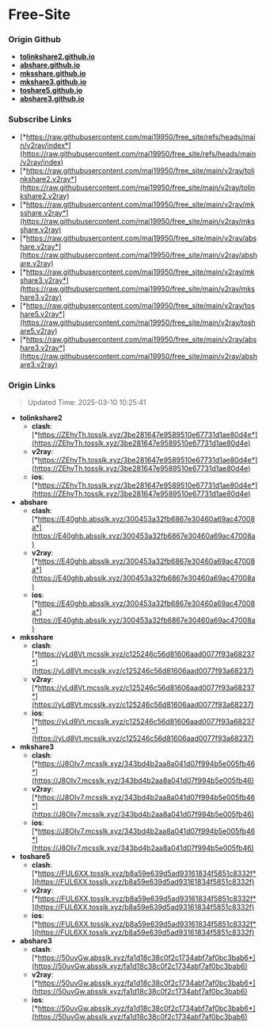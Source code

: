 # Free-Site

### Origin Github

- [**tolinkshare2.github.io**](https://github.com/tolinkshare2/tolinkshare2.github.io)
- [**abshare.github.io**](https://github.com/abshare/abshare.github.io)
- [**mksshare.github.io**](https://github.com/mksshare/mksshare.github.io)
- [**mkshare3.github.io**](https://github.com/mkshare3/mkshare3.github.io)
- [**toshare5.github.io**](https://github.com/toshare5/toshare5.github.io)
- [**abshare3.github.io**](https://github.com/abshare3/abshare3.github.io)

### Subscribe Links

- [*https://raw.githubusercontent.com/mai19950/free_site/refs/heads/main/v2ray/index*](https://raw.githubusercontent.com/mai19950/free_site/refs/heads/main/v2ray/index)
- [*https://raw.githubusercontent.com/mai19950/free_site/main/v2ray/tolinkshare2.v2ray*](https://raw.githubusercontent.com/mai19950/free_site/main/v2ray/tolinkshare2.v2ray)
- [*https://raw.githubusercontent.com/mai19950/free_site/main/v2ray/mksshare.v2ray*](https://raw.githubusercontent.com/mai19950/free_site/main/v2ray/mksshare.v2ray)
- [*https://raw.githubusercontent.com/mai19950/free_site/main/v2ray/abshare.v2ray*](https://raw.githubusercontent.com/mai19950/free_site/main/v2ray/abshare.v2ray)
- [*https://raw.githubusercontent.com/mai19950/free_site/main/v2ray/mkshare3.v2ray*](https://raw.githubusercontent.com/mai19950/free_site/main/v2ray/mkshare3.v2ray)
- [*https://raw.githubusercontent.com/mai19950/free_site/main/v2ray/toshare5.v2ray*](https://raw.githubusercontent.com/mai19950/free_site/main/v2ray/toshare5.v2ray)
- [*https://raw.githubusercontent.com/mai19950/free_site/main/v2ray/abshare3.v2ray*](https://raw.githubusercontent.com/mai19950/free_site/main/v2ray/abshare3.v2ray)

### Origin Links

> Updated Time: 2025-03-10 10:25:41

- **tolinkshare2**
  - **clash**: [*https://ZEhvTh.tosslk.xyz/3be281647e9589510e67731d1ae80d4e*](https://ZEhvTh.tosslk.xyz/3be281647e9589510e67731d1ae80d4e)
  - **v2ray**: [*https://ZEhvTh.tosslk.xyz/3be281647e9589510e67731d1ae80d4e*](https://ZEhvTh.tosslk.xyz/3be281647e9589510e67731d1ae80d4e)
  - **ios**: [*https://ZEhvTh.tosslk.xyz/3be281647e9589510e67731d1ae80d4e*](https://ZEhvTh.tosslk.xyz/3be281647e9589510e67731d1ae80d4e)
- **abshare**
  - **clash**: [*https://E40ghb.absslk.xyz/300453a32fb6867e30460a69ac47008a*](https://E40ghb.absslk.xyz/300453a32fb6867e30460a69ac47008a)
  - **v2ray**: [*https://E40ghb.absslk.xyz/300453a32fb6867e30460a69ac47008a*](https://E40ghb.absslk.xyz/300453a32fb6867e30460a69ac47008a)
  - **ios**: [*https://E40ghb.absslk.xyz/300453a32fb6867e30460a69ac47008a*](https://E40ghb.absslk.xyz/300453a32fb6867e30460a69ac47008a)
- **mksshare**
  - **clash**: [*https://yLd8Vt.mcsslk.xyz/c125246c56d81606aad0077f93a68237*](https://yLd8Vt.mcsslk.xyz/c125246c56d81606aad0077f93a68237)
  - **v2ray**: [*https://yLd8Vt.mcsslk.xyz/c125246c56d81606aad0077f93a68237*](https://yLd8Vt.mcsslk.xyz/c125246c56d81606aad0077f93a68237)
  - **ios**: [*https://yLd8Vt.mcsslk.xyz/c125246c56d81606aad0077f93a68237*](https://yLd8Vt.mcsslk.xyz/c125246c56d81606aad0077f93a68237)
- **mkshare3**
  - **clash**: [*https://J8OIv7.mcsslk.xyz/343bd4b2aa8a041d07f994b5e005fb46*](https://J8OIv7.mcsslk.xyz/343bd4b2aa8a041d07f994b5e005fb46)
  - **v2ray**: [*https://J8OIv7.mcsslk.xyz/343bd4b2aa8a041d07f994b5e005fb46*](https://J8OIv7.mcsslk.xyz/343bd4b2aa8a041d07f994b5e005fb46)
  - **ios**: [*https://J8OIv7.mcsslk.xyz/343bd4b2aa8a041d07f994b5e005fb46*](https://J8OIv7.mcsslk.xyz/343bd4b2aa8a041d07f994b5e005fb46)
- **toshare5**
  - **clash**: [*https://FUL6XX.tosslk.xyz/b8a59e639d5ad93161834f5851c8332f*](https://FUL6XX.tosslk.xyz/b8a59e639d5ad93161834f5851c8332f)
  - **v2ray**: [*https://FUL6XX.tosslk.xyz/b8a59e639d5ad93161834f5851c8332f*](https://FUL6XX.tosslk.xyz/b8a59e639d5ad93161834f5851c8332f)
  - **ios**: [*https://FUL6XX.tosslk.xyz/b8a59e639d5ad93161834f5851c8332f*](https://FUL6XX.tosslk.xyz/b8a59e639d5ad93161834f5851c8332f)
- **abshare3**
  - **clash**: [*https://50uvGw.absslk.xyz/fa1d18c38c0f2c1734abf7af0bc3bab6*](https://50uvGw.absslk.xyz/fa1d18c38c0f2c1734abf7af0bc3bab6)
  - **v2ray**: [*https://50uvGw.absslk.xyz/fa1d18c38c0f2c1734abf7af0bc3bab6*](https://50uvGw.absslk.xyz/fa1d18c38c0f2c1734abf7af0bc3bab6)
  - **ios**: [*https://50uvGw.absslk.xyz/fa1d18c38c0f2c1734abf7af0bc3bab6*](https://50uvGw.absslk.xyz/fa1d18c38c0f2c1734abf7af0bc3bab6)
